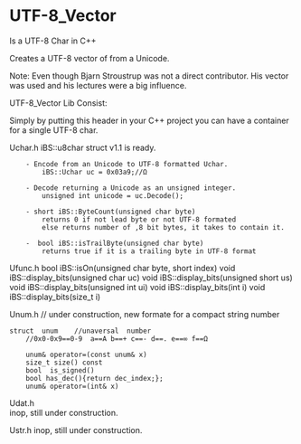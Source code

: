 # UTF-8_Vector

Is a UTF-8 Char in C++

Creates a UTF-8 vector of <unsigned char> from a Unicode.

Note: Even though Bjarn Stroustrup was not a direct contributor.  His vector was used and his lectures were a big influence.

UTF-8_Vector Lib Consist:

Simply by putting this header in your C++ project you can have a 
container for a single UTF-8 char.


Uchar.h
    iBS::u8char struct v1.1 is ready.

        - Encode from an Unicode to UTF-8 formatted Uchar.
            iBS::Uchar uc = 0x03a9;//Ω    

        - Decode returning a Unicode as an unsigned integer.
            unsigned int unicode = uc.Decode();   

        - short iBS::ByteCount(unsigned char byte) 
            returns 0 if not lead byte or not UTF-8 formated 
            else returns number of ,8 bit bytes, it takes to contain it. 

        -  bool iBS::isTrailByte(unsigned char byte) 
            returns true if it is a trailing byte in UTF-8 format   

Ufunc.h 
    bool iBS::isOn(unsigned char byte, short index)
    void iBS::display_bits(unsigned char uc)
    void iBS::display_bits(unsigned short us)
    void iBS::display_bits(unsigned int ui)
    void iBS::display_bits(int i)
    void iBS::display_bits(size_t i)

Unum.h      // under construction, new formate for a compact string number 
    
    struct  unum    //unaversal  number
        //0x0-0x9==0-9  a==A b==+ c==- d==. e==∞ f==Ω

        unum& operator=(const unum& x)
        size_t size() const 
        bool  is_signed()
        bool has_dec(){return dec_index;};   
        unum& operator=(int& x)


Udat.h  
    inop, still under construction.

Ustr.h
    inop, still under construction.

